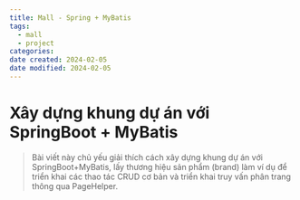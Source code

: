 ```yaml
---
title: Mall - Spring + MyBatis
tags:
  - mall
  - project
categories: 
date created: 2024-02-05
date modified: 2024-02-05
---
```


# Xây dựng khung dự án với SpringBoot + MyBatis

> Bài viết này chủ yếu giải thích cách xây dựng khung dự án với SpringBoot+MyBatis, lấy thương hiệu sản phẩm (brand) làm ví dụ để triển khai các thao tác CRUD cơ bản và triển khai truy vấn phân trang thông qua PageHelper.

